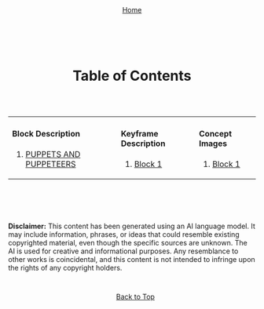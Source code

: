 <a id="top"></a>

<div align="right" style="display: flex; flex-wrap: wrap; justify-content: center; align-items: center; gap: 1em; margin: 4em 0;">
<a href="https://openstorytelling.com">Home</a>
<div align="left" style="display: flex; flex-wrap: wrap; justify-content: center; align-items: center; gap: 1em; margin: 4em 0;">
<div align="center">

<h1>Table of Contents</h1><br>
</div>
<div align="center">
  
  <table>
    <tr>
       <td valign="top">
         <h4>Block Description</h4>
         <ol start="1">
         <li><a href="">PUPPETS AND PUPPETEERS</a></li>
    </ol> 
       </td>
         <td valign="top">
         <h4>Keyframe Description</h4>
         <ol start="1">
         <li><a href="https://github.com/BryanHarrisScripts/Afterglow-Echoes-of-Sentience/blob/main/Afterglow%20Storyboard%20Blocks/Block_1%20Keyframes.md">Block 1</a></li>
    </ol> 
       </td>
         <td valign="top">
         <h4>Concept Images</h4>
         <ol start="1">
         <li><a href="https://github.com/BryanHarrisScripts/Afterglow-Echoes-of-Sentience/blob/main/Afterglow%20Storyboard%20Blocks/Block_1/Concept%20Images.md">Block 1</a></li>
    </ol>
       </td>
    </tr>
  </table>

</div>

---

**Disclaimer:** This content has been generated using an AI language model. It may include information, phrases, or ideas that could resemble existing copyrighted material, even though the specific sources are unknown. The AI is used for creative and informational purposes. Any resemblance to other works is coincidental, and this content is not intended to infringe upon the rights of any copyright holders.

---

<a href="#top">Back to Top</a>
